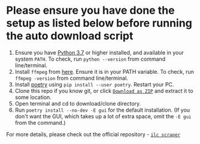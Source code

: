 # Please ensure you have done the setup as listed below before running the auto download script

1. Ensure you have [Python 3.7](https://www.python.org/downloads/) or higher installed, and available in your system `PATH`. To check, run `python --version` from command line/terminal.
2. Install `ffmpeg` from [here](http://ffmpeg.org/download.html). Ensure it is in your PATH variable. To check, run `ffmpeg -version` from command line/terminal.
3. Install [poetry](https://github.com/sdispater/poetry) using `pip install --user poetry`. Restart your PC.
4. Clone this repo if you know git, or click [`Download as ZIP`](https://github.com/iamkroot/ilc-scraper/archive/master.zip) and extract it to some location.
5. Open terminal and cd to download/clone directory.
6. Run `poetry install --no-dev -E gui` for the default installation. (If you don't want the GUI, which takes up a lot of extra space, omit the `-E gui` from the command.)

For more details, please check out the official repository - [`ilc scraper`](https://github.com/iamkroot/ilc-scraper)

